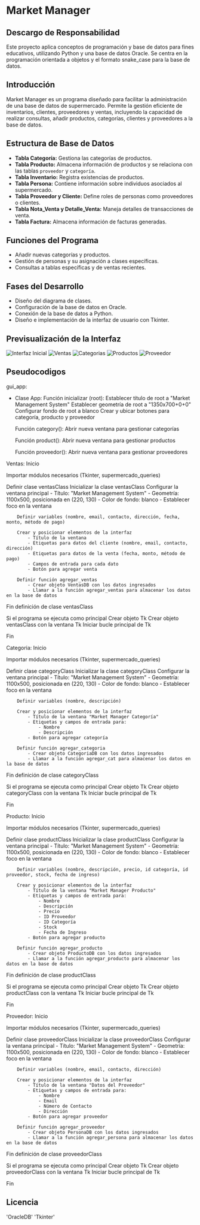 # Market Manager

## Descargo de Responsabilidad
Este proyecto aplica conceptos de programación y base de datos para fines educativos, utilizando Python y una base de datos Oracle. Se centra en la programación orientada a objetos y el formato snake_case para la base de datos.

## Introducción
Market Manager es un programa diseñado para facilitar la administración de una base de datos de supermercado. Permite la gestión eficiente de inventarios, clientes, proveedores y ventas, incluyendo la capacidad de realizar consultas, añadir productos, categorías, clientes y proveedores a la base de datos.

## Estructura de Base de Datos
- **Tabla Categoría:** Gestiona las categorías de productos.
- **Tabla Producto:** Almacena información de productos y se relaciona con las tablas `proveedor` y `categoría`.
- **Tabla Inventario:** Registra existencias de productos.
- **Tabla Persona:** Contiene información sobre individuos asociados al supermercado.
- **Tabla Proveedor y Cliente:** Define roles de personas como proveedores o clientes.
- **Tabla Nota_Venta y Detalle_Venta:** Maneja detalles de transacciones de venta.
- **Tabla Factura:** Almacena información de facturas generadas.

## Funciones del Programa
- Añadir nuevas categorías y productos.
- Gestión de personas y su asignación a clases específicas.
- Consultas a tablas específicas y de ventas recientes.

## Fases del Desarrollo
- Diseño del diagrama de clases.
- Configuración de la base de datos en Oracle.
- Conexión de la base de datos a Python.
- Diseño e implementación de la interfaz de usuario con Tkinter.

## Previsualización de la Interfaz
![Interfaz Inicial](images/main.jpg)
![Ventas](images/venta.jpg)
![Categorias](images/categoria.jpg)
![Productos](images/producto.jpg)
![Proveedor](images/proveedor.jpg)

## Pseudocodigos
gui_app:
- Clase App:
    Función inicializar (root):
        Establecer título de root a "Market Management System"
        Establecer geometría de root a "1350x700+0+0"
        Configurar fondo de root a blanco
        Crear y ubicar botones para categoría, producto y proveedor

    Función category():
        Abrir nueva ventana para gestionar categorías

    Función product():
        Abrir nueva ventana para gestionar productos

    Función proveedor():
        Abrir nueva ventana para gestionar proveedores

Ventas:
Inicio

Importar módulos necesarios (Tkinter, supermercado_queries)

Definir clase ventasClass
    Inicializar la clase ventasClass
        Configurar la ventana principal
            - Título: "Market Management System"
            - Geometría: 1100x500, posicionada en (220, 130)
            - Color de fondo: blanco
            - Establecer foco en la ventana

        Definir variables (nombre, email, contacto, dirección, fecha, monto, método de pago)

        Crear y posicionar elementos de la interfaz
            - Título de la ventana
            - Etiquetas para datos del cliente (nombre, email, contacto, dirección)
            - Etiquetas para datos de la venta (fecha, monto, método de pago)
            - Campos de entrada para cada dato
            - Botón para agregar venta

        Definir función agregar_ventas
            - Crear objeto VentasDB con los datos ingresados
            - Llamar a la función agregar_ventas para almacenar los datos en la base de datos

Fin definición de clase ventasClass

Si el programa se ejecuta como principal
    Crear objeto Tk
    Crear objeto ventasClass con la ventana Tk
    Iniciar bucle principal de Tk

Fin


Categoria:
Inicio

Importar módulos necesarios (Tkinter, supermercado_queries)

Definir clase categoryClass
    Inicializar la clase categoryClass
        Configurar la ventana principal
            - Título: "Market Management System"
            - Geometría: 1100x500, posicionada en (220, 130)
            - Color de fondo: blanco
            - Establecer foco en la ventana

        Definir variables (nombre, descripción)

        Crear y posicionar elementos de la interfaz
            - Título de la ventana "Market Manager Categoría"
            - Etiquetas y campos de entrada para:
                - Nombre
                - Descripción
            - Botón para agregar categoría

        Definir función agregar_categoria
            - Crear objeto CategoriaDB con los datos ingresados
            - Llamar a la función agregar_cat para almacenar los datos en la base de datos

Fin definición de clase categoryClass

Si el programa se ejecuta como principal
    Crear objeto Tk
    Crear objeto categoryClass con la ventana Tk
    Iniciar bucle principal de Tk

Fin


Producto:
Inicio

Importar módulos necesarios (Tkinter, supermercado_queries)

Definir clase productClass
    Inicializar la clase productClass
        Configurar la ventana principal
            - Título: "Market Management System"
            - Geometría: 1100x500, posicionada en (220, 130)
            - Color de fondo: blanco
            - Establecer foco en la ventana

        Definir variables (nombre, descripción, precio, id categoría, id proveedor, stock, fecha de ingreso)

        Crear y posicionar elementos de la interfaz
            - Título de la ventana "Market Manager Producto"
            - Etiquetas y campos de entrada para:
                - Nombre
                - Descripción
                - Precio
                - ID Proveedor
                - ID Categoría
                - Stock
                - Fecha de Ingreso
            - Botón para agregar producto

        Definir función agregar_producto
            - Crear objeto ProductoDB con los datos ingresados
            - Llamar a la función agregar_producto para almacenar los datos en la base de datos

Fin definición de clase productClass

Si el programa se ejecuta como principal
    Crear objeto Tk
    Crear objeto productClass con la ventana Tk
    Iniciar bucle principal de Tk

Fin


Proveedor:
Inicio

Importar módulos necesarios (Tkinter, supermercado_queries)

Definir clase proveedorClass
    Inicializar la clase proveedorClass
        Configurar la ventana principal
            - Título: "Market Management System"
            - Geometría: 1100x500, posicionada en (220, 130)
            - Color de fondo: blanco
            - Establecer foco en la ventana

        Definir variables (nombre, email, contacto, dirección)

        Crear y posicionar elementos de la interfaz
            - Título de la ventana "Datos del Proveedor"
            - Etiquetas y campos de entrada para:
                - Nombre
                - Email
                - Número de Contacto
                - Dirección
            - Botón para agregar proveedor

        Definir función agregar_proveedor
            - Crear objeto PersonaDB con los datos ingresados
            - Llamar a la función agregar_persona para almacenar los datos en la base de datos

Fin definición de clase proveedorClass

Si el programa se ejecuta como principal
    Crear objeto Tk
    Crear objeto proveedorClass con la ventana Tk
    Iniciar bucle principal de Tk

Fin



## Licencia
'OracleDB'
'Tkinter'